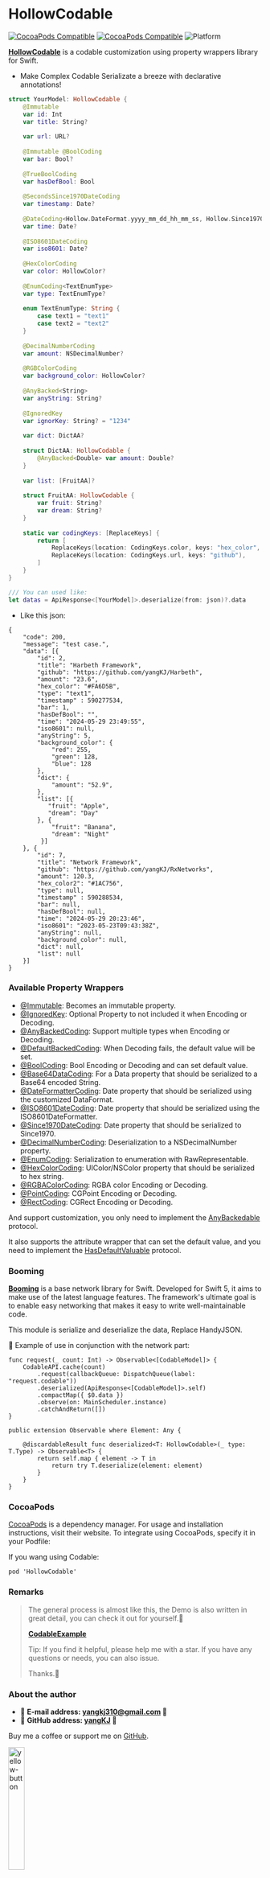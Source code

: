 # HollowCodable

[![CocoaPods Compatible](https://img.shields.io/cocoapods/v/HollowCodable.svg?style=flat&label=HollowCodable&colorA=28a745&&colorB=4E4E4E)](https://cocoapods.org/pods/HollowCodable)
[![CocoaPods Compatible](https://img.shields.io/cocoapods/v/Booming.svg?style=flat&label=Booming&colorA=28a745&&colorB=4E4E4E)](https://cocoapods.org/pods/Booming)
![Platform](https://img.shields.io/badge/Platforms-iOS%20%7C%20macOS%20%7C%20watchOS-4E4E4E.svg?colorA=28a745)

**[HollowCodable](https://github.com/yangKJ/HollowCodable)** is a codable customization using property wrappers library for Swift.

- Make Complex Codable Serializate a breeze with declarative annotations!

```swift
struct YourModel: HollowCodable {
    @Immutable
    var id: Int
    var title: String?
    
    var url: URL?
    
    @Immutable @BoolCoding
    var bar: Bool?
    
    @TrueBoolCoding
    var hasDefBool: Bool
    
    @SecondsSince1970DateCoding
    var timestamp: Date?
    
    @DateCoding<Hollow.DateFormat.yyyy_mm_dd_hh_mm_ss, Hollow.Since1970.seconds>
    var time: Date?
    
    @ISO8601DateCoding
    var iso8601: Date?
    
    @HexColorCoding
    var color: HollowColor?
    
    @EnumCoding<TextEnumType>
    var type: TextEnumType?
    
    enum TextEnumType: String {
        case text1 = "text1"
        case text2 = "text2"
    }
    
    @DecimalNumberCoding
    var amount: NSDecimalNumber?
    
    @RGBColorCoding
    var background_color: HollowColor?
    
    @AnyBacked<String>
    var anyString: String?
    
    @IgnoredKey
    var ignorKey: String? = "1234"
    
    var dict: DictAA?
    
    struct DictAA: HollowCodable {
        @AnyBacked<Double> var amount: Double?
    }
    
    var list: [FruitAA]?
    
    struct FruitAA: HollowCodable {
        var fruit: String?
        var dream: String?
    }
    
    static var codingKeys: [ReplaceKeys] {
        return [
            ReplaceKeys(location: CodingKeys.color, keys: "hex_color", "hex_color2"),
            ReplaceKeys(location: CodingKeys.url, keys: "github"),
        ]
    }
}
```

```swift
/// You can used like:
let datas = ApiResponse<[YourModel]>.deserialize(from: json)?.data
```
- Like this json:

```
{
    "code": 200,
    "message": "test case.",
    "data": [{
        "id": 2,
        "title": "Harbeth Framework",
        "github": "https://github.com/yangKJ/Harbeth",
        "amount": "23.6",
        "hex_color": "#FA6D5B",
        "type": "text1",
        "timestamp" : 590277534,
        "bar": 1,
        "hasDefBool": "",
        "time": "2024-05-29 23:49:55",
        "iso8601": null,
        "anyString": 5,
        "background_color": {
            "red": 255,
            "green": 128,
            "blue": 128
        },
        "dict": {
            "amount": "52.9",
        },
        "list": [{
           "fruit": "Apple",
           "dream": "Day"
        }, {
            "fruit": "Banana",
            "dream": "Night"
         }]
    }, {
        "id": 7,
        "title": "Network Framework",
        "github": "https://github.com/yangKJ/RxNetworks",
        "amount": 120.3,
        "hex_color2": "#1AC756",
        "type": null,
        "timestamp" : 590288534,
        "bar": null,
        "hasDefBool": null,
        "time": "2024-05-29 20:23:46",
        "iso8601": "2023-05-23T09:43:38Z",
        "anyString": null,
        "background_color": null,
        "dict": null,
        "list": null
    }]
}
```

### Available Property Wrappers
- [@Immutable](https://github.com/yangKJ/HollowCodable/blob/master/Sources/Immutable.swift): Becomes an immutable property.
- [@IgnoredKey](https://github.com/yangKJ/HollowCodable/blob/master/Sources/IgnoredKey.swift): Optional Property to not included it when Encoding or Decoding.
- [@AnyBackedCoding](https://github.com/yangKJ/HollowCodable/blob/master/Sources/AnyBacked.swift): Support multiple types when Encoding or Decoding.
- [@DefaultBackedCoding](https://github.com/yangKJ/HollowCodable/blob/master/Sources/DefaultBacked.swift): When Decoding fails, the default value will be set.
- [@BoolCoding](https://github.com/yangKJ/HollowCodable/blob/master/Sources/Boolean.swift): Bool Encoding or Decoding and can set default value.
- [@Base64DataCoding](https://github.com/yangKJ/HollowCodable/blob/master/Sources/Base64Data.swift): For a Data property that should be serialized to a Base64 encoded String.
- [@DateFormatterCoding](https://github.com/yangKJ/HollowCodable/blob/master/Sources/DateFormatter.swift): Date property that should be serialized using the customized DataFormat.
- [@ISO8601DateCoding](https://github.com/yangKJ/HollowCodable/blob/master/Sources/ISO8601DateFormatter.swift): Date property that should be serialized using the ISO8601DateFormatter.
- [@Since1970DateCoding](https://github.com/yangKJ/HollowCodable/blob/master/Sources/Since1970Date.swift): Date property that should be serialized to Since1970.
- [@DecimalNumberCoding](https://github.com/yangKJ/HollowCodable/blob/master/Sources/DecimalNumber.swift): Deserialization to a NSDecimalNumber property.
- [@EnumCoding](https://github.com/yangKJ/HollowCodable/blob/master/Sources/Enum.swift): Serialization to enumeration with RawRepresentable.
- [@HexColorCoding](https://github.com/yangKJ/HollowCodable/blob/master/Sources/HexColor.swift): UIColor/NSColor property that should be serialized to hex string.
- [@RGBAColorCoding](https://github.com/yangKJ/HollowCodable/blob/master/Sources/RGBAColor.swift): RGBA color Encoding or Decoding.
- [@PointCoding](https://github.com/yangKJ/HollowCodable/blob/master/Sources/CGPoint.swift): CGPoint Encoding or Decoding.
- [@RectCoding](https://github.com/yangKJ/HollowCodable/blob/master/Sources/CGRect.swift): CGRect Encoding or Decoding.

And support customization, you only need to implement the [AnyBackedable](https://github.com/yangKJ/HollowCodable/blob/master/Sources/AnyBackedable.swift) protocol.

It also supports the attribute wrapper that can set the default value, and you need to implement the [HasDefaultValuable](https://github.com/yangKJ/HollowCodable/blob/master/Sources/HasDefaultValuable.swift) protocol.

### Booming
**[Booming](https://github.com/yangKJ/RxNetworks)** is a base network library for Swift. Developed for Swift 5, it aims to make use of the latest language features. The framework's ultimate goal is to enable easy networking that makes it easy to write well-maintainable code.

This module is serialize and deserialize the data, Replace HandyJSON.

🎷 Example of use in conjunction with the network part:

```
func request(_ count: Int) -> Observable<[CodableModel]> {
    CodableAPI.cache(count)
        .request(callbackQueue: DispatchQueue(label: "request.codable"))
        .deserialized(ApiResponse<[CodableModel]>.self)
        .compactMap({ $0.data })
        .observe(on: MainScheduler.instance)
        .catchAndReturn([])
}

public extension Observable where Element: Any {
    
    @discardableResult func deserialized<T: HollowCodable>(_ type: T.Type) -> Observable<T> {
        return self.map { element -> T in
            return try T.deserialize(element: element)
        }
    }
}
```

### CocoaPods

[CocoaPods](https://cocoapods.org) is a dependency manager. For usage and installation instructions, visit their website. To integrate using CocoaPods, specify it in your Podfile:

If you wang using Codable:

```
pod 'HollowCodable'
```

### Remarks

> The general process is almost like this, the Demo is also written in great detail, you can check it out for yourself.🎷
>
> [**CodableExample**](https://github.com/yangKJ/HollowCodable)
>
> Tip: If you find it helpful, please help me with a star. If you have any questions or needs, you can also issue.
>
> Thanks.🎇

### About the author
- 🎷 **E-mail address: [yangkj310@gmail.com](yangkj310@gmail.com) 🎷**
- 🎸 **GitHub address: [yangKJ](https://github.com/yangKJ) 🎸**

Buy me a coffee or support me on [GitHub](https://github.com/sponsors/yangKJ?frequency=one-time&sponsor=yangKJ).

<a href="https://www.buymeacoffee.com/yangkj3102">
<img width=25% alt="yellow-button" src="https://user-images.githubusercontent.com/1888355/146226808-eb2e9ee0-c6bd-44a2-a330-3bbc8a6244cf.png">
</a>

-----

### License
Booming is available under the [MIT](LICENSE) license. See the [LICENSE](LICENSE) file for more info.

-----

